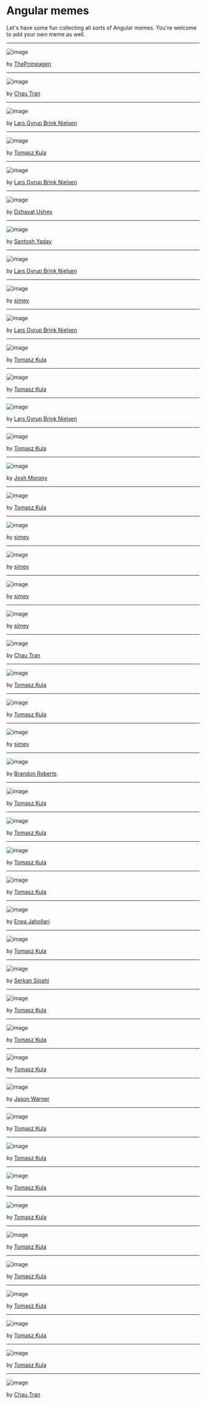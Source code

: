 # Angular memes

Let's have some fun collecting all sorts of Angular memes. You're welcome to add your own meme as well.

---

![image](https://user-images.githubusercontent.com/1096332/198818847-2c6e0c84-d6f5-465a-b2ee-90449b29d65f.png)

by [ThePrimeagen](https://twitter.com/ThePrimeagen/status/1586114788379176960)

---

![image](https://user-images.githubusercontent.com/1096332/190572455-9dd7d0e2-acbf-42e1-9a7d-4173b8f4f353.png)

by [Chau Tran](https://twitter.com/Nartc1410/status/1570624939233013762)

---

![image](https://user-images.githubusercontent.com/1096332/188060950-0b14c54e-aa02-487f-a750-c9a55c659ec6.png)

by [Lars Gyrup Brink Nielsen](https://twitter.com/LayZeeDK/status/1564485566061678592)

---

![image](https://user-images.githubusercontent.com/1096332/188060849-e2367eb2-8559-4c31-903a-41e4eb26dbfa.png)

by [Tomasz Kula](https://twitter.com/realTomaszKula/status/1564209704955527170)

---

![image](https://user-images.githubusercontent.com/1096332/187066316-ccb431e4-3e59-4681-8fa3-ee224f7a5c14.png)

by [Lars Gyrup Brink Nielsen](https://twitter.com/LayZeeDK/status/1563760790850703360)

---

![image](https://user-images.githubusercontent.com/1096332/186994940-02072522-1c85-4e40-986d-f03710401c0c.png)

by [Dzhavat Ushev](https://twitter.com/dzhavatushev/status/1563077786985590784)

---

![image](https://user-images.githubusercontent.com/1096332/186994850-6c737a44-8c59-4e24-aada-e4f8e9b5d870.png)

by [Santosh Yadav](https://twitter.com/SantoshYadavDev/status/1563108277499506689)

---

![image](https://user-images.githubusercontent.com/1096332/186994488-dbab6547-81f7-449a-876b-abc05882ac2f.png)

by [Lars Gyrup Brink Nielsen](https://twitter.com/LayZeeDK/status/1563039199028076544)

---

![image](https://user-images.githubusercontent.com/1096332/186994569-36011e3a-f0ee-4cdc-ac26-90f4b0bdb4d9.png)

by [simey](https://twitter.com/simey/status/1562990930331766785)

---

![image](https://user-images.githubusercontent.com/1096332/186712278-61966fde-9db4-4c29-a940-b26b2699daf9.png)

by [Lars Gyrup Brink Nielsen](https://twitter.com/LayZeeDK/status/1562758128491720705)

---

![image](https://user-images.githubusercontent.com/1096332/186994671-69d5c8d5-4d59-4c28-9dec-155885dbc4da.png)

by [Tomasz Kula](https://twitter.com/realTomaszKula/status/1562710225710641155)

---

![image](https://user-images.githubusercontent.com/1096332/186714557-e0d65a16-fde8-41ac-b933-8847da329b12.png)

by [Tomasz Kula](https://twitter.com/realTomaszKula/status/1562322921636372480)

---

![image](https://user-images.githubusercontent.com/1096332/186255928-7c47419e-156f-48b7-a935-730c3eed093a.png)

by [Lars Gyrup Brink Nielsen](https://twitter.com/LayZeeDK/status/1561998683113226241)

---

![image](https://user-images.githubusercontent.com/1096332/186256136-80872b84-8ee3-4309-a323-8dc4ffee6a3b.png)

by [Tomasz Kula](https://twitter.com/realTomaszKula/status/1561617369771933698)

---

![image](https://user-images.githubusercontent.com/1096332/185729747-68c543dd-a26a-4a0c-970a-9f5b03074d76.png)

by [Josh Morony](https://twitter.com/joshuamorony/status/1560831165631991809)

---

![image](https://user-images.githubusercontent.com/1096332/185729856-04c4af83-0377-4c21-8aba-c5fc0036c069.png)

by [Tomasz Kula](https://twitter.com/realTomaszKula/status/1560521545470119941)

---

![image](https://user-images.githubusercontent.com/1096332/185729811-141f3327-52db-4029-a964-9eadac77f24a.png)

by [simey](https://twitter.com/simey/status/1560459867902447616)

---

![image](https://user-images.githubusercontent.com/1096332/185729799-107da677-787a-4cec-ad42-2c504708bdad.png)

by [simey](https://twitter.com/simey/status/1560460780910219264)

---

![image](https://user-images.githubusercontent.com/1096332/185469664-b8df187e-1e50-47e8-a991-994e24e4b2f4.png)

by [simey](https://twitter.com/simey/status/1560316416099852292)

---

![image](https://user-images.githubusercontent.com/1096332/185468282-4e749b22-aba0-4895-9145-7ca15111ea26.png)

by [simey](https://twitter.com/simey/status/1560151592346628096)

---

![image](https://user-images.githubusercontent.com/1096332/185468407-b97c3737-0268-4a0f-888c-a55324934b39.png)

by [Chau Tran](https://twitter.com/Nartc1410/status/1560185906405216256)

---


![image](https://user-images.githubusercontent.com/1096332/185468459-0a937d80-bef9-413d-9cf0-f459c273746b.png)

by [Tomasz Kula](https://twitter.com/realTomaszKula/status/1560151990226804738)

---


![image](https://user-images.githubusercontent.com/1096332/185468614-46f9049c-536a-4297-83cd-700eedc1510c.png)

by [Tomasz Kula](https://twitter.com/realTomaszKula/status/1559786791150002183)

---

![image](https://user-images.githubusercontent.com/1096332/185468719-9d68ed2b-96d3-4d03-9a3c-d312c960d20e.png)

by [simey](https://twitter.com/simey/status/1559803528649969664)

---

![image](https://user-images.githubusercontent.com/1096332/184955079-b2ecde28-2ac6-4c66-b31b-22173d26f3f9.png)

by [Brandon Roberts](https://twitter.com/brandontroberts/status/1559533472615653383)

---

![image](https://user-images.githubusercontent.com/1096332/184955333-757f8931-c8e7-4bb2-9c12-37615366f9ff.png)

by [Tomasz Kula](https://twitter.com/realTomaszKula/status/1559544723580256257)

---

![image](https://user-images.githubusercontent.com/1096332/184955416-c8c92520-27d1-4e76-b353-a928b45a3b92.png)

by [Tomasz Kula](https://twitter.com/realTomaszKula/status/1559194630671011841)

---


![image](https://user-images.githubusercontent.com/1096332/184955500-f360682e-0026-48e2-bed0-839672debfe6.png)

by [Tomasz Kula](https://twitter.com/realTomaszKula/status/1559170904269225984)

---

![image](https://user-images.githubusercontent.com/1096332/184955582-a7f2a017-7b87-4649-a17e-5de67971c642.png)

by [Tomasz Kula](https://twitter.com/realTomaszKula/status/1559112356793286656)

---

![image](https://user-images.githubusercontent.com/1096332/184704390-61d9ba2c-3d8e-4e64-a520-34bc2e61f05b.png)

by [Enea Jahollari](https://twitter.com/Enea_Jahollari/status/1558000674478202880)

---

![image](https://user-images.githubusercontent.com/1096332/184955660-0384d2c6-8892-461c-a5f4-3f8e6b2211f6.png)

by [Tomasz Kula](https://twitter.com/realTomaszKula/status/1557998793789931521)

---

![image](https://user-images.githubusercontent.com/1096332/184704856-07a2beae-72d5-4152-91cd-c6068ba5b320.png)

by [Serkan Sipahi](https://twitter.com/Bitcollage/status/1557646064487899137)

---

![image](https://user-images.githubusercontent.com/1096332/184705094-df597a5a-0265-4c15-b719-702f9cc166c6.png)

by [Tomasz Kula](https://twitter.com/realTomaszKula/status/1557635304575623173)

---

![image](https://user-images.githubusercontent.com/1096332/184833955-8610b5c6-36b3-45da-a4ed-1ad2187ce860.png)

by [Tomasz Kula](https://twitter.com/realTomaszKula/status/1557252596523483138)

---

![image](https://user-images.githubusercontent.com/1096332/184834396-2532d32c-398d-4016-b721-1620a4f607c1.png)

by [Tomasz Kula](https://twitter.com/realTomaszKula/status/1556897571322445824)

---

![image](https://user-images.githubusercontent.com/1096332/184957210-29805fe0-a63f-4048-ac0f-bc63bab78adf.png)

by [Jason Warner](https://twitter.com/xocomil_1/status/1556676267356798978)

---

![image](https://user-images.githubusercontent.com/1096332/184955729-7e971643-011b-4ee8-b576-968a5aca5431.png)

by [Tomasz Kula](https://twitter.com/realTomaszKula/status/1555467078433488896)


---

![image](https://user-images.githubusercontent.com/1096332/184955800-d037f644-e2e5-482f-b6e4-faa0ae1ce18c.png)

by [Tomasz Kula](https://twitter.com/realTomaszKula/status/1554071545240338436)

---

![image](https://user-images.githubusercontent.com/1096332/184955883-e44ddd8d-8300-4c27-b323-8704739675d0.png)

by [Tomasz Kula](https://twitter.com/realTomaszKula/status/1553995883024453632)

---

![image](https://user-images.githubusercontent.com/1096332/184956018-8f6bbfab-f23d-450d-a648-56b1499aa625.png)

by [Tomasz Kula](https://twitter.com/realTomaszKula/status/1553321246955282434)

---


![image](https://user-images.githubusercontent.com/1096332/184956180-33253cd7-dccc-46be-9e54-6bfb3d67260d.png)

by [Tomasz Kula](https://twitter.com/realTomaszKula/status/1535343674841759744)

---


![image](https://user-images.githubusercontent.com/1096332/184956318-9eec2ed7-12a9-4e4c-ba7f-5d785b65b1c8.png)

by [Tomasz Kula](https://twitter.com/realTomaszKula/status/1534093341196967936)

---


![image](https://user-images.githubusercontent.com/1096332/184956475-b66481b6-b64b-403e-bb2a-54ed8f5ce04b.png)

by [Tomasz Kula](https://twitter.com/realTomaszKula/status/1534077502112641026)

---


![image](https://user-images.githubusercontent.com/1096332/184956612-04b8435b-9224-460d-9c75-47034604974a.png)

by [Tomasz Kula](https://twitter.com/realTomaszKula/status/1533735177993736197)

---

![image](https://user-images.githubusercontent.com/1096332/184956747-53b36ce2-7dc7-47b3-9f94-6bcdd9ce53c6.png)

by [Tomasz Kula](https://twitter.com/realTomaszKula/status/1533073391527280642)

---

![image](https://user-images.githubusercontent.com/1096332/184956876-ddc9cd95-7f5b-49a3-b312-ee8572b64782.png)

by [Chau Tran](https://twitter.com/Nartc1410/status/1379888091746480137)
